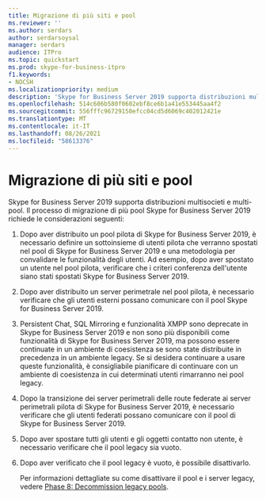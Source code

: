 ```yaml
---
title: Migrazione di più siti e pool
ms.reviewer: ''
ms.author: serdars
author: serdarsoysal
manager: serdars
audience: ITPro
ms.topic: quickstart
ms.prod: skype-for-business-itpro
f1.keywords:
- NOCSH
ms.localizationpriority: medium
description: 'Skype for Business Server 2019 supporta distribuzioni multisocieti e multi-pool. Il processo di migrazione di più pool Skype for Business Server 2019 richiede le considerazioni seguenti:'
ms.openlocfilehash: 514c606b580f0602ebf8ce6b1a41e553445aa4f2
ms.sourcegitcommit: 556fffc96729150efcc04cd5d6069c402012421e
ms.translationtype: MT
ms.contentlocale: it-IT
ms.lasthandoff: 08/26/2021
ms.locfileid: "58613376"
---
```

# <a name="migrating-multiple-sites-and-pools"></a>Migrazione di più siti e pool

Skype for Business Server 2019 supporta distribuzioni multisocieti e multi-pool. Il processo di migrazione di più pool Skype for Business Server 2019 richiede le considerazioni seguenti: 
  
1. Dopo aver distribuito un pool pilota di Skype for Business Server 2019, è necessario definire un sottoinsieme di utenti pilota che verranno spostati nel pool di Skype for Business Server 2019 e una metodologia per convalidare le funzionalità degli utenti. Ad esempio, dopo aver spostato un utente nel pool pilota, verificare che i criteri conferenza dell'utente siano stati spostati Skype for Business Server 2019. 
    
2. Dopo aver distribuito un server perimetrale nel pool pilota, è necessario verificare che gli utenti esterni possano comunicare con il pool Skype for Business Server 2019.

3. Persistent Chat, SQL Mirroring e funzionalità XMPP sono deprecate in Skype for Business Server 2019 e non sono più disponibili come funzionalità di Skype for Business Server 2019, ma possono essere continuate in un ambiente di coesistenza se sono state distribuite in precedenza in un ambiente legacy. Se si desidera continuare a usare queste funzionalità, è consigliabile pianificare di continuare con un ambiente di coesistenza in cui determinati utenti rimarranno nei pool legacy.
    
4. Dopo la transizione dei server perimetrali delle route federate ai server perimetrali pilota di Skype for Business Server 2019, è necessario verificare che gli utenti federati possano comunicare con il pool di Skype for Business Server 2019.
    
5. Dopo aver spostare tutti gli utenti e gli oggetti contatto non utente, è necessario verificare che il pool legacy sia vuoto.
    
6. Dopo aver verificato che il pool legacy è vuoto, è possibile disattivarlo. 
    
    Per informazioni dettagliate su come disattivare il pool e i server legacy, vedere [Phase 8: Decommission legacy pools](phase-8-decommission-legacy-pools.md).
    

